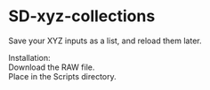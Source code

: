 # SD-xyz-collections
Save your XYZ inputs as a list, and reload them later.

Installation:  
Download the RAW file.  
Place in the Scripts directory.  
